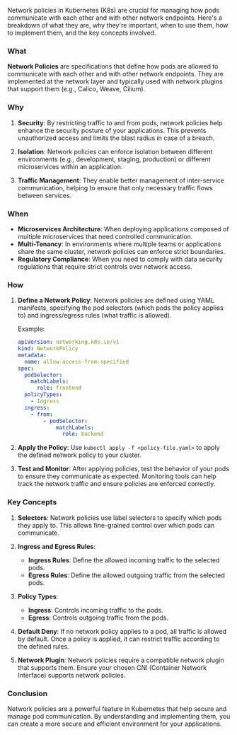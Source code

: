 Network policies in Kubernetes (K8s) are crucial for managing how pods communicate with each other and with other network endpoints. Here's a breakdown of what they are, why they're important, when to use them, how to implement them, and the key concepts involved.

### What

**Network Policies** are specifications that define how pods are allowed to communicate with each other and with other network endpoints. They are implemented at the network layer and typically used with network plugins that support them (e.g., Calico, Weave, Cilium).

### Why

1. **Security**: By restricting traffic to and from pods, network policies help enhance the security posture of your applications. This prevents unauthorized access and limits the blast radius in case of a breach.
   
2. **Isolation**: Network policies can enforce isolation between different environments (e.g., development, staging, production) or different microservices within an application.

3. **Traffic Management**: They enable better management of inter-service communication, helping to ensure that only necessary traffic flows between services.

### When

- **Microservices Architecture**: When deploying applications composed of multiple microservices that need controlled communication.
- **Multi-Tenancy**: In environments where multiple teams or applications share the same cluster, network policies can enforce strict boundaries.
- **Regulatory Compliance**: When you need to comply with data security regulations that require strict controls over network access.

### How

1. **Define a Network Policy**: Network policies are defined using YAML manifests, specifying the pod selectors (which pods the policy applies to) and ingress/egress rules (what traffic is allowed).
   
   Example:
   ```yaml
   apiVersion: networking.k8s.io/v1
   kind: NetworkPolicy
   metadata:
     name: allow-access-from-specified
   spec:
     podSelector:
       matchLabels:
         role: frontend
     policyTypes:
       - Ingress
     ingress:
       - from:
           - podSelector:
               matchLabels:
                 role: backend
   ```

2. **Apply the Policy**: Use `kubectl apply -f <policy-file.yaml>` to apply the defined network policy to your cluster.

3. **Test and Monitor**: After applying policies, test the behavior of your pods to ensure they communicate as expected. Monitoring tools can help track the network traffic and ensure policies are enforced correctly.

### Key Concepts

1. **Selectors**: Network policies use label selectors to specify which pods they apply to. This allows fine-grained control over which pods can communicate.

2. **Ingress and Egress Rules**: 
   - **Ingress Rules**: Define the allowed incoming traffic to the selected pods.
   - **Egress Rules**: Define the allowed outgoing traffic from the selected pods.

3. **Policy Types**: 
   - **Ingress**: Controls incoming traffic to the pods.
   - **Egress**: Controls outgoing traffic from the pods.

4. **Default Deny**: If no network policy applies to a pod, all traffic is allowed by default. Once a policy is applied, it can restrict traffic according to the defined rules.

5. **Network Plugin**: Network policies require a compatible network plugin that supports them. Ensure your chosen CNI (Container Network Interface) supports network policies.

### Conclusion

Network policies are a powerful feature in Kubernetes that help secure and manage pod communication. By understanding and implementing them, you can create a more secure and efficient environment for your applications.
